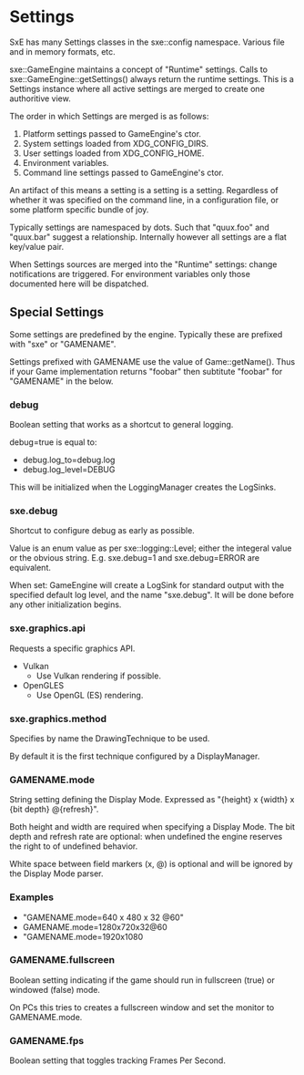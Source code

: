 # Settings

SxE has many Settings classes in the sxe::config namespace. Various file and in memory formats, etc.

sxe::GameEngine maintains a concept of "Runtime" settings. Calls to sxe::GameEngine::getSettings() always return the runtime settings. This is a Settings instance where all active settings are merged to create one authoritive view.

The order in which Settings are merged is as follows:

  1. Platform settings passed to GameEngine's ctor.
  2. System settings loaded from XDG_CONFIG_DIRS.
  3. User settings loaded from XDG_CONFIG_HOME.
  4. Environment variables.
  5. Command line settings passed to GameEngine's ctor.

An artifact of this means a setting is a setting is a setting. Regardless of whether it was specified on the command line, in a configuration file, or some platform specific bundle of joy.

Typically settings are namespaced by dots. Such that "quux.foo" and "quux.bar" suggest a relationship. Internally however all settings are a flat key/value pair.

When Settings sources are merged into the "Runtime" settings: change notifications are triggered. For environment variables only those documented here will be dispatched.

## Special Settings

Some settings are predefined by the engine. Typically these are prefixed with "sxe" or "GAMENAME".

Settings prefixed with GAMENAME use the value of Game::getName(). Thus if your Game implementation returns "foobar" then subtitute "foobar" for "GAMENAME" in the below.

### debug

Boolean setting that works as a shortcut to general logging.

debug=true is equal to:

- debug.log_to=debug.log
- debug.log_level=DEBUG

This will be initialized when the LoggingManager creates the LogSinks.

### sxe.debug

Shortcut to configure debug as early as possible.

Value is an enum value as per sxe::logging::Level; either the integeral value or the obvious string. E.g. sxe.debug=1 and sxe.debug=ERROR are equivalent.

When set: GameEngine will create a LogSink for standard output with the specified default log level, and the name "sxe.debug". It will be done before any other initialization begins.

### sxe.graphics.api

Requests a specific graphics API.

- Vulkan
  - Use Vulkan rendering if possible.
- OpenGLES
  - Use OpenGL (ES) rendering.

### sxe.graphics.method

Specifies by name the DrawingTechnique to be used.

By default it is the first technique configured by a DisplayManager.

### GAMENAME.mode

String setting defining the Display Mode. Expressed as "{height} x {width} x {bit depth} @{refresh}".

Both height and width are required when specifying a Display Mode. The bit depth and refresh rate are optional: when undefined the engine reserves the right to of undefined behavior.

White space between field markers (x, @) is optional and will be ignored by the Display Mode parser.

### Examples

- "GAMENAME.mode=640 x 480 x 32 @60"
- GAMENAME.mode=1280x720x32@60
- "GAMENAME.mode=1920x1080

### GAMENAME.fullscreen

Boolean setting indicating if the game should run in fullscreen (true) or windowed (false) mode.

On PCs this tries to creates a fullscreen window and set the monitor to GAMENAME.mode.

### GAMENAME.fps

Boolean setting that toggles tracking Frames Per Second.